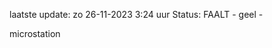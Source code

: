 laatste update: 
zo 26-11-2023  3:24   uur 
Status: FAALT - geel - 
<div class="service Y">microstation</div>